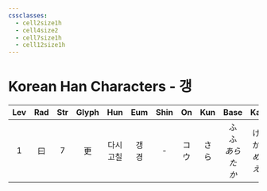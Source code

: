 ```yaml
---
cssclasses:
  - cell2size1h
  - cell4size2
  - cell7size1h
  - cell12size1h
---
```


# Korean Han Characters - 갱

| Lev | Rad | Str | Glyph |   Hun    |  Eum   | Shin | On  | Kun |          Base          |           Kana           | Simp |     Man      |  Can  |
| :-: | :-: | :-: | :---: | :------: | :----: | :--: | :-: | :-: | :--------------------: | :----------------------: | :--: | :----------: | :---: |
|  1  |  曰  |  7  |   更   | 다시<br>고칠 | 갱<br>경 |  -   | コウ  | さら  | ふ<br>ふ<br>*あらた*<br>*か* | ける<br>かす<br>*める*<br>*える* |  -   | gēng<br>gèng | gang1 |

